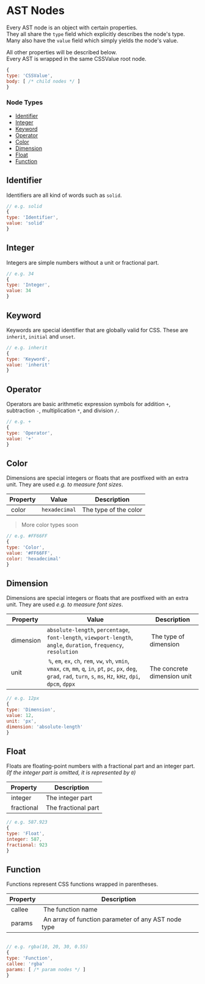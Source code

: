 
# AST Nodes
Every AST node is an object with certain properties.<br>
They all share the `type` field which explicitly describes the node's type.<br>
Many also have the `value` field which simply yields the node's value.

All other properties will be described below.<br>
Every AST is wrapped in the same CSSValue root node.
```javascript
{
type: 'CSSValue',
body: [ /* child nodes */ ]
}
```

### Node Types
* [Identifier](#identifier)
* [Integer](#integer)
* [Keyword](#keyword)
* [Operator](#operator)
* [Color](#color)
* [Dimension](#dimension)
* [Float](#float)
* [Function](#function)

## Identifier
Identifiers are all kind of words such as `solid`.
```javascript
// e.g. solid
{
type: 'Identifier',
value: 'solid'
}
```

## Integer
Integers are simple numbers without a unit or fractional part.
```javascript
// e.g. 34
{
type: 'Integer',
value: 34
}
```

## Keyword
Keywords are special identifier that are globally valid for CSS. These are `inherit`, `initial` and `unset`.
```javascript
// e.g. inherit
{
type: 'Keyword',
value: 'inherit'
}
```

## Operator
Operators are basic arithmetic expression symbols for addition `+`, subtraction `-`, multiplication `*`, and division `/`.

```javascript
// e.g. +
{
type: 'Operator',
value: '+'
}
```

## Color
Dimensions are special integers or floats that are postfixed with an extra unit. They are used *e.g. to measure font sizes*.

| Property | Value | Description |
| ------ | --- | ------ |
| color | `hexadecimal` | The type of the color |

> More color types soon

```javascript
// e.g. #FF66FF
{
type: 'Color',
value: '#FF66FF',
color: 'hexadecimal'
}
```

## Dimension
Dimensions are special integers or floats that are postfixed with an extra unit. They are used *e.g. to measure font sizes*.


| Property | Value | Description |
| ------ | --- |  ------ |
| dimension | `absolute-length`, `percentage`, `font-length`, `viewport-length`, `angle`, `duration`, `frequency`, `resolution` |  The type of dimension |
| unit | `%`, `em`, `ex`, `ch`, `rem`, `vw`, `vh`, `vmin`, `vmax`, `cm`, `mm`, `q`, `in`, `pt`, `pc`, `px`, `deg`, `grad`, `rad`, `turn`, `s`, `ms`, `Hz`, `kHz`, `dpi`, `dpcm`, `dppx`  | The concrete dimension unit |


```javascript
// e.g. 12px
{
type: 'Dimension',
value: 12,
unit: 'px',
dimension: 'absolute-length'
}
```

## Float
Floats are floating-point numbers with a fractional part and an integer part. *(If the integer part is omitted, it is represented by `0`)*


| Property | Description |
| ------ | ------ |
| integer | The integer part |
| fractional | The fractional part |

```javascript
// e.g. 587.923
{
type: 'Float',
integer: 587,
fractional: 923
}
```

## Function
Functions represent CSS functions wrapped in parentheses.

| Property | Description |
| ------ | ------ |
| callee | The function name |
| params | An array of function parameter of any AST node type |

```javascript

// e.g. rgba(10, 20, 30, 0.55)
{
type: 'Function',
callee: 'rgba'
params: [ /* param nodes */ ]
}
```
